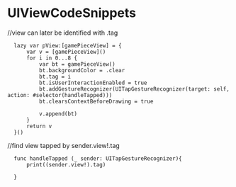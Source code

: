 # UIViewCodeSnippets


//view can later be identified with .tag

      lazy var pView:[gamePieceView] = {
          var v = [gamePieceView]()
          for i in 0...8 {
              var bt = gamePieceView()
              bt.backgroundColor = .clear
              bt.tag = i
              bt.isUserInteractionEnabled = true
              bt.addGestureRecognizer(UITapGestureRecognizer(target: self, action: #selector(handleTapped)))
              bt.clearsContextBeforeDrawing = true

              v.append(bt)
          }
          return v
      }()
   
 //find view tapped by sender.view!.tag
   
      func handleTapped (_ sender: UITapGestureRecognizer){
          print((sender.view!).tag)

      }
